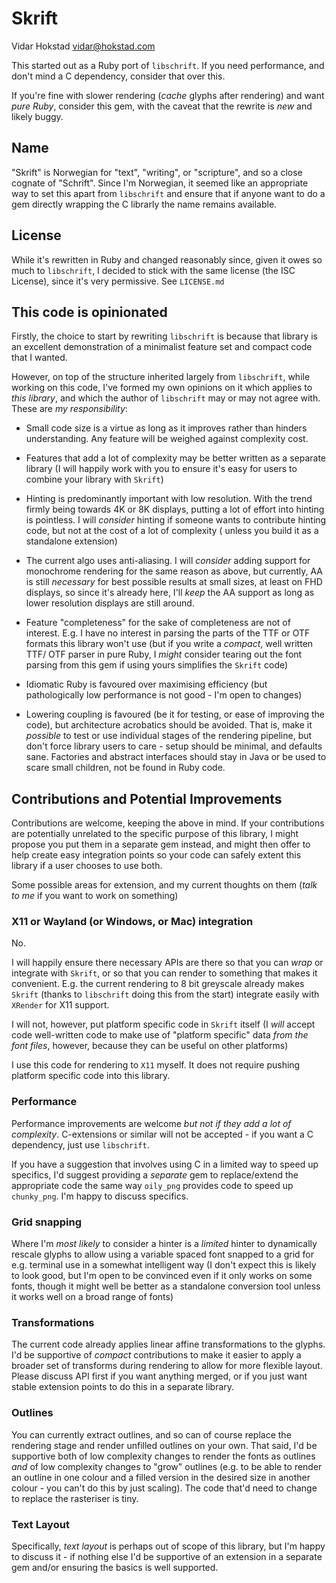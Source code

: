 
# Skrift

Vidar Hokstad <vidar@hokstad.com>

This started out as a Ruby port of `libschrift`. If you need
performance, and don't mind a C dependency, consider that over this.

If you're fine with slower rendering (*cache* glyphs after rendering)
and want *pure Ruby*, consider this gem, with the caveat that the
rewrite is *new* and likely buggy.

## Name

"Skrift" is Norwegian for "text", "writing", or "scripture", and so a
close cognate of "Schrift". Since I'm Norwegian, it seemed like an
appropriate way to set this apart from `libschrift` and ensure that if
anyone want to do a gem directly wrapping the C librarly the name remains
available.

## License

While it's rewritten in Ruby and changed reasonably since, given it owes
so much to `libschrift`, I decided to stick with the same license (the
ISC License), since it's very permissive. See `LICENSE.md`

## This code is opinionated

Firstly, the choice to start by rewriting `libschrift` is because that
library is an excellent demonstration of a minimalist feature set and
compact code that I wanted.

However, on top of the structure inherited largely from `libschrift`,
while working on this code, I've formed my own opinions on it which
applies to *this library*, and which the author of `libschrift` may or
may not agree with. These are *my responsibility*:

* Small code size is a virtue as long as it improves rather than hinders
  understanding. Any feature will be weighed against complexity cost.

* Features that add a lot of complexity may be better written as a
  separate library (I will happily work with you to ensure it's easy for
  users to combine your library with `Skrift`)

* Hinting is predominantly important with low resolution. With the trend
  firmly being towards 4K or 8K displays, putting a lot of effort into
  hinting is pointless. I will *consider* hinting if someone wants to
  contribute hinting code, but not at the cost of a lot of complexity (
  unless you build it as a standalone extension)
  
* The current algo uses anti-aliasing. I will *consider* adding support
  for monochrome rendering for the same reason as above, but currently, AA
  is still *necessary* for best possible results at small sizes, at least
  on FHD displays, so since it's already here, I'll *keep* the AA
  support as long as lower resolution displays are still around.
  
* Feature "completeness" for the sake of completeness are not of interest.
  E.g. I have no interest in parsing the parts of the TTF or OTF formats
  this library won't use (but if you write a *compact*, well written
  TTF/ OTF parser in pure Ruby, I *might* consider tearing out the
  font parsing from this gem if using yours simplifies the `Skrift` code)
  
* Idiomatic Ruby is favoured over maximising efficiency (but
  pathologically low performance is not good - I'm open to changes)

* Lowering coupling is favoured (be it for testing, or ease of improving
  the code), but architecture acrobatics should be avoided. That is,
  make it *possible* to test or use individual stages of the rendering
  pipeline, but don't force library users to care - setup should be
  minimal, and defaults sane. Factories and abstract interfaces should
  stay in Java or be used to scare small children, not be found in
  Ruby code.

  
## Contributions and Potential Improvements

Contributions are welcome, keeping the above in mind. If your
contributions are potentially unrelated to the specific purpose of this
library, I might propose you put them in a separate gem instead, and
might then offer to help create easy integration points so your code can
safely extent this library if a user chooses to use both.

Some possible areas for extension, and my current thoughts on them
(*talk to me* if you want to work on something)

### X11 or Wayland (or Windows, or Mac) integration

No.

I will happily ensure there necessary APIs are there so that you can
*wrap* or integrate with `Skrift`, or so that you can render to something
that makes it convenient. E.g. the current rendering to 8 bit
greyscale already makes `Skrift` (thanks to `libschrift` doing this from
the start) integrate easily with `XRender` for X11 support.

I will not, however, put platform specific code in `Skrift` itself (I
*will* accept code well-written code to make use of "platform specific"
data *from the font files*, however, because they can be useful on other
platforms)

I use this code for rendering to `X11` myself. It does not require
pushing platform specific code into this library.


### Performance

Performance improvements are welcome *but not if they add a lot of
complexity*. C-extensions or similar will not be accepted - if you
want a C dependency, just use `libschrift`.

If you have a suggestion that involves using C in a limited way to speed
up specifics, I'd suggest providing a *separate* gem to replace/extend
the appropriate code the same way `oily_png` provides code to speed up
`chunky_png`. I'm happy to discuss specifics.

### Grid snapping

Where I'm *most likely* to consider a hinter is a *limited* hinter
to dynamically rescale glyphs to allow using a variable spaced font
snapped to a grid for e.g. terminal use in a somewhat intelligent way (I
don't expect this is likely to look good, but I'm open to be convinced
even if it only works on some fonts, though it might well be better as a
standalone conversion tool unless it works well on a broad range of
fonts)

### Transformations

The current code already applies linear affine transformations to the
glyphs. I'd be supportive of *compact* contributions to make it easier to
apply a broader set of transforms during rendering to allow for more
flexible layout. Please discuss API first if you want anything merged, or
if you just want stable extension points to do this in a separate
library.

### Outlines

You can currently extract outlines, and so can of course replace the
rendering stage and render unfilled outlines on your own. That said, I'd
be supportive both of low complexity changes to render the fonts as
outlines *and* of low complexity changes to "grow" outlines (e.g. to
be able to render an outline in one colour and a filled version in the
desired size in another colour - you can't do this by just scaling). The
code that'd need to change to replace the rasteriser is tiny.

### Text Layout

Specifically, *text layout* is perhaps out of scope of this library, but
I'm happy to discuss it - if nothing else I'd be supportive of an
extension in a separate gem and/or ensuring the basics is well
supported.
